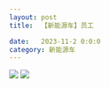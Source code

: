 ```yaml
---
layout: post
title:  【新能源车】员工

date:   2023-11-2 0:0:0
category: 新能源车
---
```

![](http://s79weexgu.hd-bkt.clouddn.com/img/6661699834311_.pic.jpg)
![](http://s79weexgu.hd-bkt.clouddn.com/img/new_car_employee_v1.0_2311131413.png)


